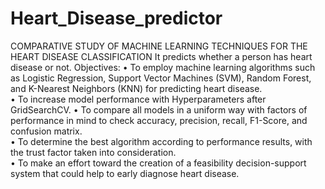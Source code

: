 # Heart_Disease_predictor
COMPARATIVE STUDY OF MACHINE LEARNING TECHNIQUES FOR THE HEART DISEASE CLASSIFICATION
It predicts whether a person has heart disease or not.
 Objectives: 
• To employ machine learning algorithms such as Logistic Regression, Support 
Vector Machines (SVM), Random Forest, and K-Nearest Neighbors (KNN) for 
predicting heart disease.  
• To increase model performance with Hyperparameters after GridSearchCV. 
• To compare all models in a uniform way with factors of performance in mind to 
check accuracy, precision, recall, F1-Score, and confusion matrix.  
• To determine the best algorithm according to performance results, with the trust 
factor taken into consideration.  
• To make an effort toward the creation of a feasibility decision-support system that 
could help to early diagnose heart disease. 
